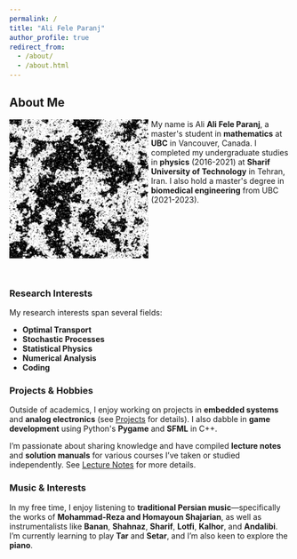 ```yaml
---
permalink: /
title: "Ali Fele Paranj"
author_profile: true
redirect_from: 
  - /about/
  - /about.html
---
```

## About Me

<img src="images/ising-field.png" alt="ising" style="float: left; width: 250px; margin-right: 5px; margin-bottom: 30px;"/>

My name is Ali **Ali Fele Paranj**, a master's student in **mathematics** at **UBC** in Vancouver, Canada. I completed my undergraduate studies in **physics** (2016-2021) at **Sharif University of Technology** in Tehran, Iran. I also hold a master's degree in **biomedical engineering** from UBC (2021-2023).

<div style="clear: both;"></div>

### Research Interests

My research interests span several fields:
- **Optimal Transport**
- **Stochastic Processes**
- **Statistical Physics**
- **Numerical Analysis**
- **Coding** 


### Projects & Hobbies

Outside of academics, I enjoy working on projects in **embedded systems** and **analog electronics** (see [Projects](#) for details). I also dabble in **game development** using Python's **Pygame** and **SFML** in C++.

I’m passionate about sharing knowledge and have compiled **lecture notes** and **solution manuals** for various courses I’ve taken or studied independently. See [Lecture Notes](#) for more details.

### Music & Interests

In my free time, I enjoy listening to **traditional Persian music**—specifically the works of **Mohammad-Reza and Homayoun Shajarian**, as well as instrumentalists like **Banan**, **Shahnaz**, **Sharif**, **Lotfi**, **Kalhor**, and **Andalibi**. I’m currently learning to play **Tar** and **Setar**, and I’m also keen to explore the **piano**.

